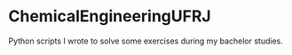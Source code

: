 # ChemicalEngineeringUFRJ
Python scripts I wrote to solve some exercises during my bachelor studies. 
